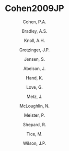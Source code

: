 ---
layout: publication
title: Cohen2009JP
category: publication
author: 
	- Cohen, P.A. 
	- Bradley, A.S. 
	- Knoll, A.H.  
	- Grotzinger, J.P. 
	- Jensen, S. 
	- Abelson, J. 
	- Hand, K. 
	- Love, G. 
	- Metz, J. 
	- McLoughlin, N. 
	- Meister, P. 
	- Shepard, R. 
	- Tice, M. 
	- Wilson, J.P. 
pubtitle:  "Tubular compression fossils from the Ediacaran Nama Group, Namibia"
journal: journal of Paleontology 
year: 2009
---